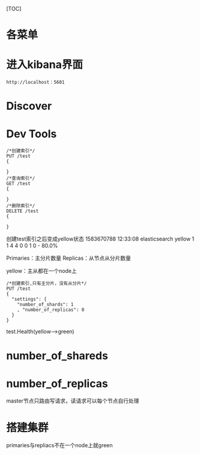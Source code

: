 [TOC]

# 各菜单

# 进入kibana界面
```
http://localhost：5601
```

# Discover

# Dev Tools
```
/*创建索引*/
PUT /test
{
  
}
/*查询索引*/
GET /test
{
  
}
/*删除索引*/
DELETE /test
{
  
}
```
创建test索引之后变成yellow状态
1583670788 12:33:08 elasticsearch yellow 1 1 4 4 0 0 1 0 - 80.0%


Primaries：主分片数量
Replicas：从节点从分片数量

yellow：主从都在一个node上

```
/*创建索引,只有主分片，没有从分片*/
PUT /test
{
  "settings": {
    "number_of_shards": 1
    , "number_of_replicas": 0
  }
}
```
test.Health(yellow-->green)




# number_of_shareds
# number_of_replicas

master节点只路由写请求，读请求可以每个节点自行处理

# 搭建集群

primaries与repliacs不在一个node上就green